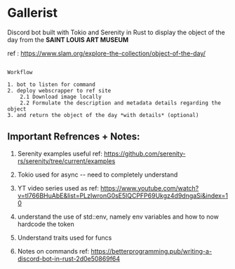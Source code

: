 # Gallerist

Discord bot built with Tokio and Serenity in Rust to display the object of the day from the **SAINT LOUIS ART MUSEUM**

ref : <https://www.slam.org/explore-the-collection/object-of-the-day/>

```

Workflow

1. bot to listen for command
2. deploy webscrapper to ref site
    2.1 Download image locally
    2.2 Formulate the description and metadata details regarding the object
3. and return the object of the day *with details* (optional)

```

## Important Refrences + Notes:

1. Serenity examples useful ref: <https://github.com/serenity-rs/serenity/tree/current/examples>

2. Tokio used for async -- need to completely understand

3. YT video series used as ref: <https://www.youtube.com/watch?v=tl766BHuAbE&list=PLzIwronG0sE5lQCPFP69Ukgz4d9dngaSi&index=10>

4. understand the use of std::env, namely env variables and how to now hardcode the token

5. Understand traits used for funcs

6. Notes on commands ref: <https://betterprogramming.pub/writing-a-discord-bot-in-rust-2d0e50869f64>
